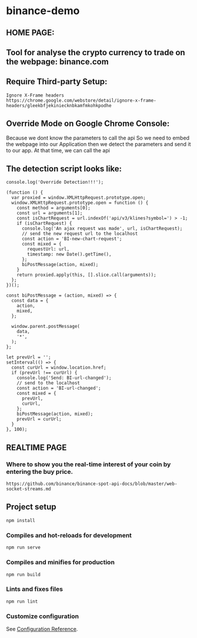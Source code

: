 # binance-demo

## HOME PAGE:

## Tool for analyse the crypto currency to trade on the webpage: binance.com

## Require Third-party Setup:
```
Ignore X-Frame headers
https://chrome.google.com/webstore/detail/ignore-x-frame-headers/gleekbfjekiniecknbkamfmkohkpodhe
```

## Override Mode on Google Chrome Console:

Because we dont know the parameters to call the api
So we need to embed the webpage into our Application then we detect the parameters 
and send it to our app. At that time, we can call the api
## The detection script looks like:

```
console.log('Override Detection!!!');

(function () {
  var proxied = window.XMLHttpRequest.prototype.open;
  window.XMLHttpRequest.prototype.open = function () {
    const method = arguments[0];
    const url = arguments[1];
    const isChartRequest = url.indexOf('api/v3/klines?symbol=') > -1;
    if (isChartRequest) {
      console.log('An ajax request was made', url, isChartRequest);
      // send the new request url to the localhost
      const action = 'BI-new-chart-request';
      const mixed = {
        requestUrl: url,
        timestamp: new Date().getTime(),
      };
      biPostMessage(action, mixed);
    }
    return proxied.apply(this, [].slice.call(arguments));
  };
})();

const biPostMessage = (action, mixed) => {
  const data = {
    action,
    mixed,
  };

  window.parent.postMessage(
    data,
    '*',
  );
};

let prevUrl = '';
setInterval(() => {
  const curUrl = window.location.href;
  if (prevUrl !== curUrl) {
    console.log('Send: BI-url-changed');
    // send to the localhost
    const action = 'BI-url-changed';
    const mixed = {
      prevUrl,
      curUrl,
    };
    biPostMessage(action, mixed);
    prevUrl = curUrl;
  }
}, 100);
```

## REALTIME PAGE

### Where to show you the real-time interest of your coin by entering the buy price.

```
https://github.com/binance/binance-spot-api-docs/blob/master/web-socket-streams.md
```


## Project setup
```
npm install
```

### Compiles and hot-reloads for development
```
npm run serve
```

### Compiles and minifies for production
```
npm run build
```

### Lints and fixes files
```
npm run lint
```

### Customize configuration
See [Configuration Reference](https://cli.vuejs.org/config/).
